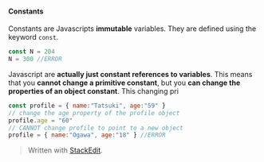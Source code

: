 
#### Constants
Constants are Javascripts **immutable** variables. They are defined using the keyword `const`.  
```javascript
const N = 204
N = 300 //ERROR
```
Javascript are **actually just constant references to variables**. This means that you **cannot change a primitive constant**, but you **can change the properties of an object constant**. This changing pri
```javascript
const profile = { name:"Tatsuki", age:"59" }
// change the age property of the profile object
profile.age = "60"
// CANNOT change profile to point to a new object
profile = { name:"Ogawa", age:"18" } //ERROR
```


> Written with [StackEdit](https://stackedit.io/).
<!--stackedit_data:
eyJoaXN0b3J5IjpbLTEwNzk5MzczMjVdfQ==
-->